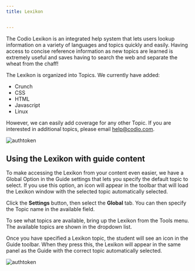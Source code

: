 ```yaml
---
title: Lexikon


---
```


The Codio Lexikon is an integrated help system that lets users lookup information on a variety of languages and topics quickly and easily. Having access to concise reference information as new topics are learned is extremely useful and saves having to search the web and separate the wheat from the chaff!

The Lexikon is organized into Topics.
We currently have added:

- Crunch
- CSS
- HTML
- Javascript
- Linux

However, we can easily add coverage for any other Topic. If you are interested in additional topics, please email help@codio.com.

![authtoken](/img/lexicon.png)

## Using the Lexikon with guide content
To make accessing the Lexikon from your content even easier, we have a Global Option in the Guide settings that lets you specify the default topic to select. If you use this option, an icon will appear in the toolbar that will load the Lexikon window with the selected topic automatically selected.

Click the **Settings** button, then select the **Global** tab. You can then specify the Topic name in the available field.

To see what topics are available, bring up the Lexikon from the Tools menu. The available topics are shown in the dropdown list.

Once you have specified a Lexikon topic, the student will see an icon in the Guide toolbar. When they press this, the Lexikon will appear in the same panel as the Guide with the correct topic automatically selected.

![authtoken](/img/guides/lexicon.png)